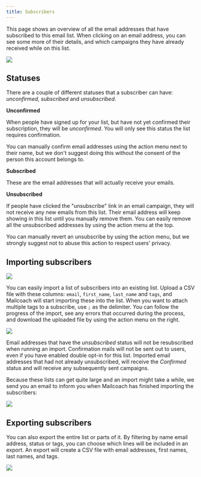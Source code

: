 ```yaml
---
title: Subscribers
---
```


This page shows an overview of all the email addresses that have subscribed to this email list. When clicking on an email address, you can see some more of their details, and which campaigns they have already received while on this list.

![](https://mailcoach.app/images/docs/v1/app/lists/subscribers-index.png)

## Statuses

There are a couple of different statuses that a subscriber can have: _unconfirmed_, _subscribed_ and _unsubscribed_.

**Unconfirmed**

When people have signed up for your list, but have not yet confirmed their subscription, they will be _unconfirmed_. You will only see this status the list requires confirmation.

You can manually confirm email addresses using the action menu next to their name, but we don't suggest doing this without the consent of the person this account belongs to.

**Subscribed**

These are the email addresses that will actually receive your emails.

**Unsubscribed**

If people have clicked the "unsubscribe" link in an email campaign, they will not receive any new emails from this list. Their email address will keep showing in this list until you manually remove them. You can easily remove all the unsubscribed addresses by using the action menu at the top.

You can manually revert an unsubscribe by using the action menu, but we strongly suggest not to abuse this action to respect users' privacy.

## Importing subscribers

![](https://mailcoach.app/images/docs/v1/app/lists/subscribers-import.png)

You can easily import a list of subscribers into an existing list. Upload a CSV file with these columns: `email`, `first_name`, `last_name` and `tags`, and Mailcoach will start importing these into the list. When you want to attach multiple tags to a subscribe, use `;` as the delimiter.  You can follow the progress of the import, see any errors that occurred during the process, and download the uploaded file by using the action menu on the right.

![](https://mailcoach.app/images/docs/v1/app/lists/subscribers-import-page.png)

Email addresses that have the _unsubscribed_ status will not be resubscribed when running an import. Confirmation mails will not be sent out to users, even if you have enabled double opt-in for this list. Imported email addresses that had not already unsubscribed, will receive the _Confirmed_ status and will receive any subsequently sent campaigns.

Because these lists can get quite large and an import might take a while, we send you an email to inform you when Mailcoach has finished importing the subscribers:

![](https://mailcoach.app/images/docs/v1/app/lists/subscribers-import-report.png)

## Exporting subscribers

You can also export the entire list or parts of it. By filtering by name email address, status or tags, you can choose which lines will be included in an export. An export will create a CSV file with email addresses, first names, last names, and tags.

![](https://mailcoach.app/images/docs/v1/app/lists/subscribers-export.png)

